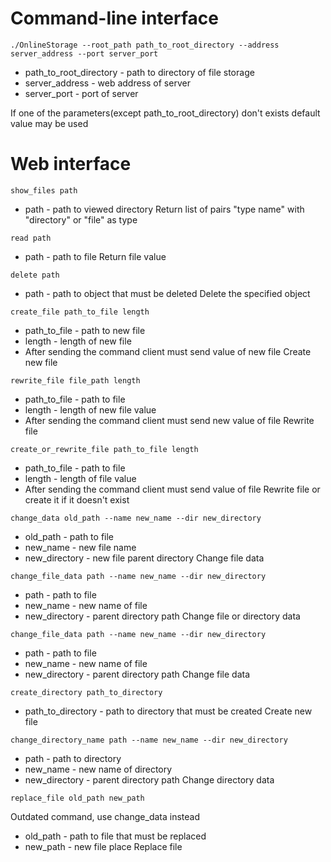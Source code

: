 # Command-line interface
```
./OnlineStorage --root_path path_to_root_directory --address server_address --port server_port
```
* path_to_root_directory - path to directory of file storage
* server_address - web address of server
* server_port - port of server

If one of the parameters(except path_to_root_directory) don't exists default value may be used

# Web interface
```
show_files path
```
* path - path to viewed directory
Return list of pairs "type name" with "directory" or "file" as type

```
read path
```
* path - path to file
Return file value

```
delete path
```
* path - path to object that must be deleted
Delete the specified object

```
create_file path_to_file length
```
* path_to_file - path to new file
* length - length of new file
* After sending the command client must send value of new file
Create new file

```
rewrite_file file_path length
```
* path_to_file - path to file
* length - length of new file value
* After sending the command client must send new value of file
Rewrite file


```
create_or_rewrite_file path_to_file length
```
* path_to_file - path to file
* length - length of file value
* After sending the command client must send value of file
  Rewrite file or create it if it doesn't exist

```
change_data old_path --name new_name --dir new_directory
```

* old_path - path to file
* new_name - new file name
* new_directory - new file parent directory
  Change file data

```
change_file_data path --name new_name --dir new_directory
```
* path - path to file
* new_name - new name of file
* new_directory - parent directory path
  Change file or directory data

```
change_file_data path --name new_name --dir new_directory
```
* path - path to file
* new_name - new name of file
* new_directory - parent directory path
Change file data

```
create_directory path_to_directory
```
* path_to_directory - path to directory that must be created
Create new file

```
change_directory_name path --name new_name --dir new_directory 
```
* path - path to directory
* new_name - new name of directory
* new_directory - parent directory path
Change directory data

```
replace_file old_path new_path
```
Outdated command, use change_data instead

* old_path - path to file that must be replaced
* new_path - new file place
  Replace file
